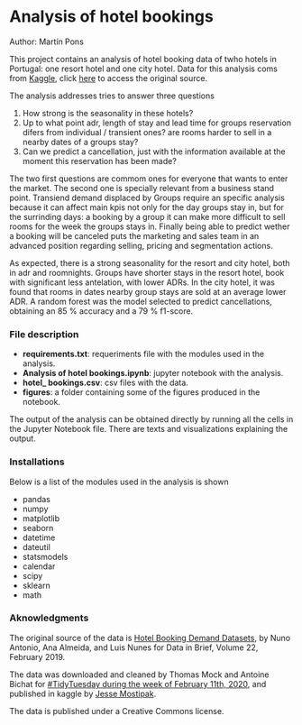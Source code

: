 # Analysis of hotel bookings

Author: Martín Pons

This project contains an analysis of hotel booking data of twho hotels in Portugal: one resort hotel and one city hotel. Data for this analysis coms from [Kaggle](https://www.kaggle.com/jessemostipak/hotel-booking-demand), click [here](https://www.sciencedirect.com/science/article/pii/S2352340918315191) to access the original source.

The analysis addresses tries to answer three questions

1. How strong is the seasonality in these hotels?
2. Up to what point adr, length of stay and lead time for groups reservation difers from individual / transient ones? are rooms harder to sell in a nearby dates of a groups stay?
3. Can we predict a cancellation, just with the information available at the moment this reservation has been made?

The two first questions are commom ones for everyone that wants to enter the market. The second one is specially relevant from a business stand point. Transiend demand displaced by Groups require an specific analysis because it can affect main kpis not only for the day groups stay in, but for the surrinding days: a booking by a group it can make more difficult to sell rooms for the week the groups stays in. Finally being able to predict wether a booking will be canceled puts the marketing and sales team in an advanced position regarding selling, pricing and segmentation actions.

As expected, there is a strong seasonality for the resort and city hotel, both in adr and roomnights. Groups have shorter stays in the resort hotel, book with significant less antelation, with lower ADRs. In the city hotel, it was found that rooms in dates nearby group stays are sold at an average lower ADR. A random forest was the model selected to predict cancellations, obtaining an 85 % accuracy and a 79 % f1-score.

### File description

- **requirements.txt**: requeriments file with the modules used in the analysis.
- **Analysis of hotel bookings.ipynb**: jupyter notebook with the analysis.
- **hotel_ bookings.csv**: csv files with the data.
- **figures**: a folder containing some of the figures produced in the notebook.

The output of the analysis can be obtained directly by running all the cells in the Jupyter Notebook file. There are texts and visualizations explaining the output.

### Installations

Below is a list of the modules used in the analysis is shown

- pandas
- numpy
- matplotlib
- seaborn
- datetime
- dateutil
- statsmodels
- calendar
- scipy
- sklearn
- math

### Aknowledgments

The original source of the data is  [Hotel Booking Demand Datasets](https://www.sciencedirect.com/science/article/pii/S2352340918315191),  by Nuno Antonio, Ana Almeida, and Luis Nunes for Data in Brief, Volume 22, February 2019.

The data was downloaded and cleaned by Thomas Mock and Antoine Bichat for [#TidyTuesday during the week of February 11th, 2020](https://github.com/rfordatascience/tidytuesday/blob/master/data/2020/2020-02-11/readme.md), and published in kaggle by [Jesse Mostipak](https://www.jessemaegan.com/).

The data is published under a Creative Commons license.



